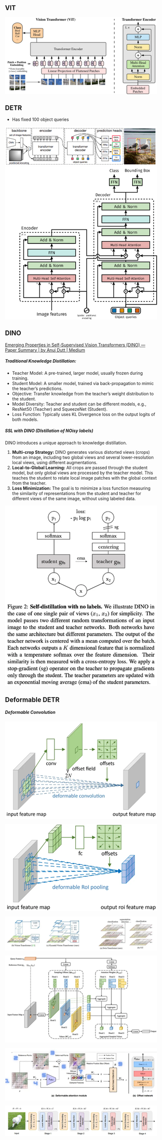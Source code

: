 
## VIT

![](attachments/Pasted%20image%2020250127162012.png)


## DETR

- Has fixed 100 object queries

![](attachments/Pasted%20image%2020250410090245.png)
![](attachments/Pasted%20image%2020250410090241.png)
## DINO

[Emerging Properties in Self-Supervised Vision Transformers (DINO) — Paper Summary | by Anuj Dutt | Medium](https://medium.com/@anuj.dutt9/emerging-properties-in-self-supervised-vision-transformers-dino-paper-summary-4c7a6ed68161)
##### Traditional Knowledge Distillation:
- Teacher Model: A pre-trained, larger model, usually frozen during training.
- Student Model: A smaller model, trained via back-propagation to mimic the teacher’s predictions.
- Objective: Transfer knowledge from the teacher’s weight distribution to the student.
- Model Diversity: Teacher and student can be different models, e.g., ResNet50 (Teacher) and SqueezeNet (Student).
- Loss Function: Typically uses KL Divergence loss on the output logits of both models.

##### SSL with DINO (DIstillation of NOisy labels)
DINO introduces a unique approach to knowledge distillation.

1. **Multi-crop Strategy:** DINO generates various distorted views (crops) from an image, including two global views and several lower-resolution local views, using different augmentations.
2. **Local-to-Global Learning:** All crops are passed through the student model, but only global views are processed by the teacher model. This teaches the student to relate local image patches with the global context from the teacher.
3. **Loss Minimization:** The goal is to minimize a loss function measuring the similarity of representations from the student and teacher for different views of the same image, without using labeled data.

![](attachments/Pasted%20image%2020250409150743.png)



## Deformable DETR

##### Deformable Convolution
![](attachments/Pasted%20image%2020250410090157.png)

![](attachments/Pasted%20image%2020250410091610.png)


![](attachments/Pasted%20image%2020250410102412.png)


![](attachments/Pasted%20image%2020250410103553.png)

![](attachments/Pasted%20image%2020250410104305.png)

![](attachments/Pasted%20image%2020250410104324.png)